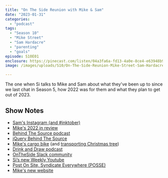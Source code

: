 ```yaml
---
title: "On The Side Reunion with Mike & Sam"
date: "2023-01-31"
categories: 
  - "podcast"
tags: 
  - "Season 10"
  - "Mike Street"
  - "Sam Hardacre"
  - "parenting"
  - "goals"
episode: S10E01
enclosure: https://pinecast.com/listen/04a3fa6a-fd13-4a0e-8ce4-e63948b9f3cd.mp3
image: /images/uploads/S10/On-The-Side-Reunion-Mike-Street-Sam-Hardacre.jpg

---
```


The one when Si talks to Mike and Sam about what they've been up to since we last chat in Season 5, how 2022 was for them and what they plan to get out of 2023.

## Show Notes

- [Sam's Instagram (and #inktober)](https://www.instagram.com/skinnydrawnboy/)
- [Mike's 2022 in review](https://www.mikestreety.co.uk/blog/2022-in-review/)
- [Behind The Source podcast](https://www.behindthesource.co.uk/podcasts/)
- [jQuery Behind The Source](https://www.behindthesource.co.uk/podcasts/s02e03-jquery-with-tomasz-lakomy/)
- [Mike's cargo bike](https://www.instagram.com/p/CZFyzq7o6nv/) (and [transporting Christmas tree](https://hachyderm.io/@mikestreety/109449791109715324))
- [Drink and Draw podcast](https://awesomecomics.podbean.com/)
- [OnTheSide Slack community](https://ontheside.network/)
- [Si’s new Weekly Youtube](https://www.youtube.com/@SiJobling/)
- [Post On Site, Syndicate Everywhere (POSSE)](https://indieweb.org/POSSE)
- [Mike's new website](https://www.mikestreety.co.uk/)
